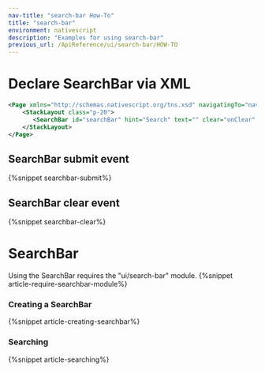 ```yaml
---
nav-title: "search-bar How-To"
title: "search-bar"
environment: nativescript
description: "Examples for using search-bar"
previous_url: /ApiReference/ui/search-bar/HOW-TO
---
```

# Declare SearchBar via XML
```XML
<Page xmlns="http://schemas.nativescript.org/tns.xsd" navigatingTo="navigatingTo" class="page">
    <StackLayout class="p-20">
       <SearchBar id="searchBar" hint="Search" text="" clear="onClear" submit="onSubmit" />
    </StackLayout>
</Page>
```
## SearchBar submit event
{%snippet searchbar-submit%}
## SearchBar clear event
{%snippet searchbar-clear%}
# SearchBar
Using the SearchBar requires the "ui/search-bar" module.
{%snippet article-require-searchbar-module%}
### Creating a SearchBar
{%snippet article-creating-searchbar%}
### Searching
{%snippet article-searching%}
